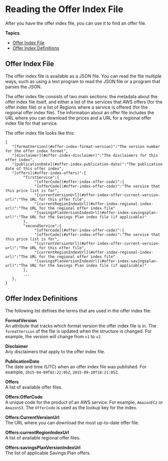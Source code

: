# Reading the Offer Index File<a name="reading-the-offer-index"></a>

After you have the offer index file, you can use it to find an offer file\.

**Topics**
+ [Offer Index File](#offer-index-example)
+ [Offer Index Definitions](#offer-index-termdef)

## Offer Index File<a name="offer-index-example"></a>

The offer index file is available as a JSON file\. You can read the file multiple ways, such as using a text program to read the JSON file or a program that parses the JSON\.

The offer index file consists of two main sections: the metadata about the offer index file itself, and either a list of the services that AWS offers \(for the offer index file\) or a list of Regions where a service is offered \(for the regional offer index file\)\. The information about an offer file includes the URL where you can download the prices and a URL for a regional offer index file for that service\.

The offer index file looks like this:

```
{
   "[formatVersion](#offer-index-format-version)":"The version number for the offer index format",
   "[disclaimer](#offer-index-disclaimer)":"The disclaimers for this offer index",
   "[publicationDate](#offer-index-publication-date)":"The publication date of this offer index",
   "[offers](#offer-index-offers)":{
        "firstService":{
             "[offerCode](#offer-index-offer-code)":{
             "[offerCode](#offer-index-offer-code)":"The service that this price list is for",
             "[currentVersionUrl](#offer-index-offer-current-version-url)":"The URL for this offer file",
             "[currentRegionIndexUrl](#offer-index-regional-index-url)":"The URL for the regional offer index file"
             "[savingsPlanVersionIndexUrl](#offer-index-savingsplan-url)":"The URL for the Savings Plan index file (if applicable)"
        },
        "secondService":{
             "[offerCode](#offer-index-offer-code)":{
             "[offerCode](#offer-index-offer-code)":"The service that this price list is for",
             "[currentVersionUrl](#offer-index-offer-current-version-url)":"The URL for this offer file",
             "[currentRegionIndexUrl](#offer-index-regional-index-url)":"The URL for the regional offer index file"
             "[savingsPlanVersionIndexUrl](#offer-index-savingsplan-url)":"The URL for the Savings Plan index file (if applicable)"
        },
        ...
   }, 
}
```

## Offer Index Definitions<a name="offer-index-termdef"></a>

The following list defines the terms that are used in the offer index file:

**FormatVersion**  
An attribute that tracks which format version the offer index file is in\. The `formatVersion` of the file is updated when the structure is changed\. For example, the version will change from `v1` to `v2`\. 

**Disclaimer**  
Any disclaimers that apply to the offer index file\.

**PublicationDate**  
The date and time \(UTC\) when an offer index file was published\. For example, `2015-04-09T02:22:05Z`, `2015-09-10T18:21:05Z`\.

**Offers**  
A list of available offer files\.

**Offers:OfferCode**  
A unique code for the product of an AWS service\. For example, `AmazonEC2` or `AmazonS3`\. The `OfferCode` is used as the lookup key for the index\.

**Offers:CurrentVersionUrl**  
The URL where you can download the most up\-to\-date offer file\.

**Offers:currentRegionIndexUrl**  
A list of available regional offer files\.

**Offers:savingsPlanVersionIndexUrl**  
The list of applicable Savings Plan offers\.